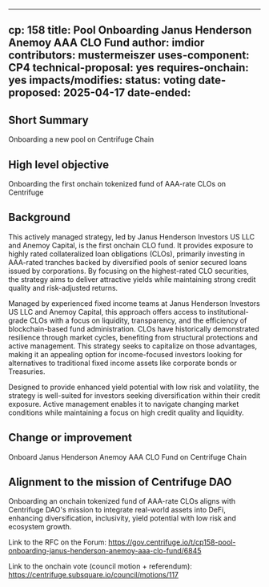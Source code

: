 
---
cp: 158
title: Pool Onboarding Janus Henderson Anemoy AAA CLO Fund
author: imdior
contributors: mustermeiszer
uses-component: CP4
technical-proposal: yes
requires-onchain: yes
impacts/modifies: 
status: voting
date-proposed: 2025-04-17
date-ended: 
---

## Short Summary 
Onboarding a new pool on Centrifuge Chain

## High level objective 
Onboarding the first onchain tokenized fund of AAA-rate CLOs on Centrifuge

## Background 

This actively managed strategy, led by Janus Henderson Investors US LLC and Anemoy Capital, is the first onchain CLO fund. It provides exposure to highly rated collateralized loan obligations (CLOs), primarily investing in AAA-rated tranches backed by diversified pools of senior secured loans issued by corporations. By focusing on the highest-rated CLO securities, the strategy aims to deliver attractive yields while maintaining strong credit quality and risk-adjusted returns.

Managed by experienced fixed income teams at Janus Henderson Investors US LLC and Anemoy Capital, this approach offers access to institutional-grade CLOs with a focus on liquidity, transparency, and the efficiency of blockchain-based fund administration. CLOs have historically demonstrated resilience through market cycles, benefiting from structural protections and active management. This strategy seeks to capitalize on those advantages, making it an appealing option for income-focused investors looking for alternatives to traditional fixed income assets like corporate bonds or Treasuries.

Designed to provide enhanced yield potential with low risk and volatility, the strategy is well-suited for investors seeking diversification within their credit exposure. Active management enables it to navigate changing market conditions while maintaining a focus on high credit quality and liquidity.

## Change or improvement 
Onboard Janus Henderson Anemoy AAA CLO Fund on Centrifuge Chain

## Alignment to the mission of Centrifuge DAO 

Onboarding an onchain tokenized fund of AAA-rate CLOs aligns with Centrifuge DAO's mission to integrate real-world assets into DeFi, enhancing diversification, inclusivity, yield potential with low risk and ecosystem growth.


Link to the RFC on the Forum: https://gov.centrifuge.io/t/cp158-pool-onboarding-janus-henderson-anemoy-aaa-clo-fund/6845

Link to the onchain vote (council motion + referendum): https://centrifuge.subsquare.io/council/motions/117

